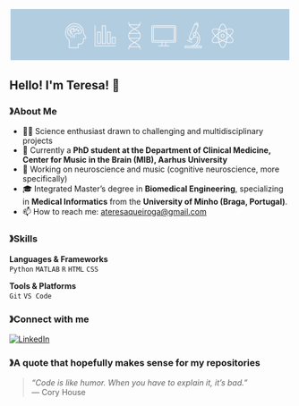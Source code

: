 <p align="center">
  <img src="./cropped_cover_page.png" alt="Cover Image" width="500"/>
</p>

## Hello! I'm Teresa! 👋

### 》About Me
- 👩‍💻 Science enthusiast drawn to challenging and multidisciplinary projects
- 🏢 Currently a **PhD student at the Department of Clinical Medicine, Center for Music in the Brain (MIB), Aarhus University**
- 🧠 Working on neuroscience and music (cognitive neuroscience, more specifically)
- 🎓 Integrated Master’s degree in **Biomedical Engineering**, specializing in **Medical Informatics** from the **University of Minho (Braga, Portugal)**.
- 📫 How to reach me: ateresaqueiroga@gmail.com

### 》Skills
**Languages & Frameworks**  
`Python` `MATLAB` `R` `HTML` `CSS`

**Tools & Platforms**  
`Git` `VS Code`  

### 》Connect with me
[![LinkedIn](https://img.shields.io/badge/LinkedIn-Profile-blue?style=flat&logo=linkedin)](https://linkedin.com/in/ateresaqueiroga)  

### 》A quote that hopefully makes sense for my repositories
> *“Code is like humor. When you have to explain it, it’s bad.”*  
> — Cory House
